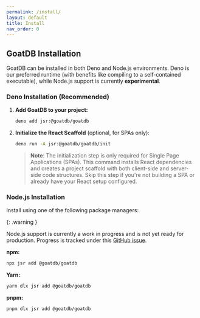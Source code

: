 ```yaml
---
permalink: /install/
layout: default
title: Install
nav_order: 0
---
```


## GoatDB Installation

GoatDB can be installed in both Deno and Node.js environments. Deno is our
preferred runtime (with benefits like compiling to a self-contained executable),
while Node.js support is currently **experimental**.

### Deno Installation (Recommended)

1. **Add GoatDB to your project:**

   ```bash
   deno add jsr:@goatdb/goatdb
   ```

2. **Initialize the React Scaffold** (optional, for SPAs only):

   ```bash
   deno run -A jsr:@goatdb/goatdb/init
   ```
   > **Note**: The initialization step is only required for Single Page
   > Applications (SPAs). This command installs React dependencies and creates a
   > project scaffold with both client-side and server-side code structures.
   > Skip this step if you're not building a SPA or already have your React
   > setup configured.

### Node.js Installation

Install using one of the following package managers:

{: .warning }

Node.js support is currently a work in progress and is not yet ready for
production. Progress is tracked under this
[GitHub issue](https://github.com/goatplatform/goatdb/issues/27).

**npm:**

```bash
npx jsr add @goatdb/goatdb
```

**Yarn:**

```bash
yarn dlx jsr add @goatdb/goatdb
```

**pnpm:**

```bash
pnpm dlx jsr add @goatdb/goatdb
```
